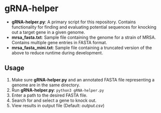 # gRNA-helper

- **gRNA-helper.py**: A primary script for this repository. Contains functionality for finding and evaluating potential sequences for knocking out a target gene in a given genome.
- **mrsa_fasta.txt**: Sample file containing the genome for a strain of MRSA. Contains multiple gene entries in FASTA format.
- **mrsa_fasta_mini.txt**: Sample file containing a truncated version of the above to reduce runtime during development.


## Usage

1. Make sure **gRNA-helper.py** and an annotated FASTA file representing a genome are in the same directory.
2. Run **gRNA-helper.py**: `python3 gRNA-helper.py`
3. Enter a path to the desired FASTA file.
4. Search for and select a gene to knock out.
5. View results in output file (Default: _output.csv_)
